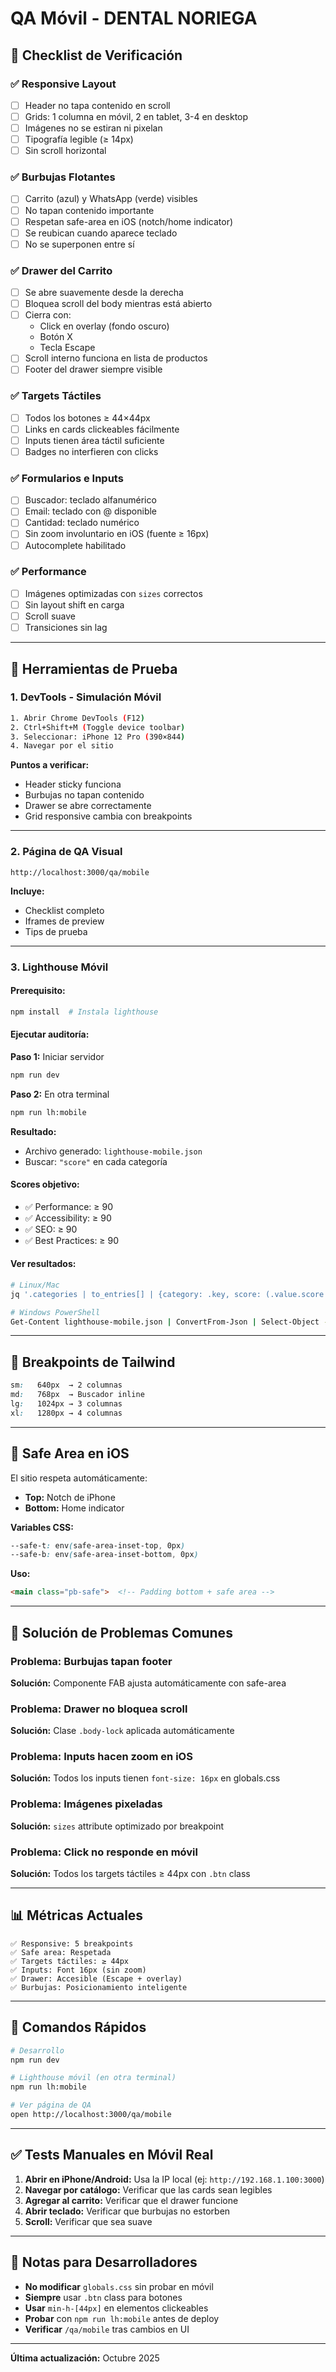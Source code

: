 # QA Móvil - DENTAL NORIEGA

## 🎯 Checklist de Verificación

### ✅ **Responsive Layout**
- [ ] Header no tapa contenido en scroll
- [ ] Grids: 1 columna en móvil, 2 en tablet, 3-4 en desktop
- [ ] Imágenes no se estiran ni pixelan
- [ ] Tipografía legible (≥ 14px)
- [ ] Sin scroll horizontal

### ✅ **Burbujas Flotantes**
- [ ] Carrito (azul) y WhatsApp (verde) visibles
- [ ] No tapan contenido importante
- [ ] Respetan safe-area en iOS (notch/home indicator)
- [ ] Se reubican cuando aparece teclado
- [ ] No se superponen entre sí

### ✅ **Drawer del Carrito**
- [ ] Se abre suavemente desde la derecha
- [ ] Bloquea scroll del body mientras está abierto
- [ ] Cierra con:
  - Click en overlay (fondo oscuro)
  - Botón X
  - Tecla Escape
- [ ] Scroll interno funciona en lista de productos
- [ ] Footer del drawer siempre visible

### ✅ **Targets Táctiles**
- [ ] Todos los botones ≥ 44×44px
- [ ] Links en cards clickeables fácilmente
- [ ] Inputs tienen área táctil suficiente
- [ ] Badges no interfieren con clicks

### ✅ **Formularios e Inputs**
- [ ] Buscador: teclado alfanumérico
- [ ] Email: teclado con @ disponible
- [ ] Cantidad: teclado numérico
- [ ] Sin zoom involuntario en iOS (fuente ≥ 16px)
- [ ] Autocomplete habilitado

### ✅ **Performance**
- [ ] Imágenes optimizadas con `sizes` correctos
- [ ] Sin layout shift en carga
- [ ] Scroll suave
- [ ] Transiciones sin lag

---

## 🧪 Herramientas de Prueba

### **1. DevTools - Simulación Móvil**

```bash
1. Abrir Chrome DevTools (F12)
2. Ctrl+Shift+M (Toggle device toolbar)
3. Seleccionar: iPhone 12 Pro (390×844)
4. Navegar por el sitio
```

**Puntos a verificar:**
- Header sticky funciona
- Burbujas no tapan contenido
- Drawer se abre correctamente
- Grid responsive cambia con breakpoints

---

### **2. Página de QA Visual**

```
http://localhost:3000/qa/mobile
```

**Incluye:**
- Checklist completo
- Iframes de preview
- Tips de prueba

---

### **3. Lighthouse Móvil**

#### **Prerequisito:**
```bash
npm install  # Instala lighthouse
```

#### **Ejecutar auditoría:**

**Paso 1:** Iniciar servidor
```bash
npm run dev
```

**Paso 2:** En otra terminal
```bash
npm run lh:mobile
```

**Resultado:**
- Archivo generado: `lighthouse-mobile.json`
- Buscar: `"score"` en cada categoría

#### **Scores objetivo:**
- ✅ Performance: ≥ 90
- ✅ Accessibility: ≥ 90
- ✅ SEO: ≥ 90
- ✅ Best Practices: ≥ 90

#### **Ver resultados:**
```bash
# Linux/Mac
jq '.categories | to_entries[] | {category: .key, score: (.value.score * 100)}' lighthouse-mobile.json

# Windows PowerShell
Get-Content lighthouse-mobile.json | ConvertFrom-Json | Select-Object -ExpandProperty categories
```

---

## 📱 Breakpoints de Tailwind

```css
sm:   640px  → 2 columnas
md:   768px  → Buscador inline
lg:   1024px → 3 columnas
xl:   1280px → 4 columnas
```

---

## 🎨 Safe Area en iOS

El sitio respeta automáticamente:
- **Top:** Notch de iPhone
- **Bottom:** Home indicator

**Variables CSS:**
```css
--safe-t: env(safe-area-inset-top, 0px)
--safe-b: env(safe-area-inset-bottom, 0px)
```

**Uso:**
```html
<main class="pb-safe">  <!-- Padding bottom + safe area -->
```

---

## 🔧 Solución de Problemas Comunes

### **Problema: Burbujas tapan footer**
**Solución:** Componente FAB ajusta automáticamente con safe-area

### **Problema: Drawer no bloquea scroll**
**Solución:** Clase `.body-lock` aplicada automáticamente

### **Problema: Inputs hacen zoom en iOS**
**Solución:** Todos los inputs tienen `font-size: 16px` en globals.css

### **Problema: Imágenes pixeladas**
**Solución:** `sizes` attribute optimizado por breakpoint

### **Problema: Click no responde en móvil**
**Solución:** Todos los targets táctiles ≥ 44px con `.btn` class

---

## 📊 Métricas Actuales

```
✅ Responsive: 5 breakpoints
✅ Safe area: Respetada
✅ Targets táctiles: ≥ 44px
✅ Inputs: Font 16px (sin zoom)
✅ Drawer: Accesible (Escape + overlay)
✅ Burbujas: Posicionamiento inteligente
```

---

## 🚀 Comandos Rápidos

```bash
# Desarrollo
npm run dev

# Lighthouse móvil (en otra terminal)
npm run lh:mobile

# Ver página de QA
open http://localhost:3000/qa/mobile
```

---

## ✅ Tests Manuales en Móvil Real

1. **Abrir en iPhone/Android:** Usa la IP local (ej: `http://192.168.1.100:3000`)
2. **Navegar por catálogo:** Verificar que las cards sean legibles
3. **Agregar al carrito:** Verificar que el drawer funcione
4. **Abrir teclado:** Verificar que burbujas no estorben
5. **Scroll:** Verificar que sea suave

---

## 📝 Notas para Desarrolladores

- **No modificar** `globals.css` sin probar en móvil
- **Siempre** usar `.btn` class para botones
- **Usar** `min-h-[44px]` en elementos clickeables
- **Probar** con `npm run lh:mobile` antes de deploy
- **Verificar** `/qa/mobile` tras cambios en UI

---

**Última actualización:** Octubre 2025

